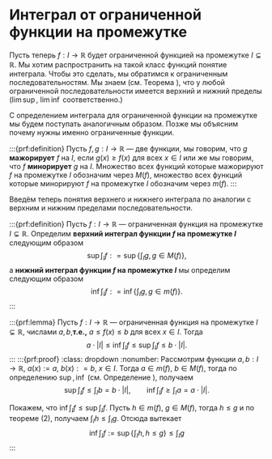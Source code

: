 # Интеграл от ограниченной функции на промежутке

Пусть теперь $f:I \to \mathbb{R}$ будет ограниченной функцией на промежутке $I\subsetneq \mathbb{R}$. Мы хотим распространить на такой класс функций понятие интеграла. Чтобы это сделать, мы обратимся к ограниченным последовательностям. Мы знаем (см. Теорема [](#from_bounded_sequence)), что у любой ограниченной последовательности имеется верхний и нижний пределы ($\lim \sup$, $\lim \inf$ соответственно.) 

С определением интеграла для ограниченной функции на промежутке мы будем поступать аналогичным образом. Позже мы объясним почему нужны именно ограниченные функции.

:::{prf:definition}
Пусть $f,g: I \to \mathbb{R}$ — две функции, мы говорим, что $g$ **мажорирует** $f$ на $I$, если $g(x) \ge f(x)$ для всех $x \in I$ или же мы говорим, что $f$ **минорирует** $g$ на $I.$ Множество всех функций которые мажорируют $f$ на промежутке $I$ обозначим через $M(f)$, множество всех функций которые минорируют $f$ на промежутке $I$ обозначим через $m(f).$
:::

Введём теперь понятия верхнего и нижнего интеграла по аналогии с верхним и нижним пределами последовательности.

:::{prf:definition}
Пусть $f: I \to \mathbb{R}$ — ограниченная функция на промежутке $I \subsetneq \mathbb{R}$. Определим **верхний интеграл функции $f$ на промежутке $I$** следующим образом
$$
\sup \int_I f  : = \sup  \left\{ \int_I g  , \, g \in M(f)\right\},
$$
а **нижний интеграл функции $f$ на промежутке $I$** мы определим следующим образом
$$
\inf \int_I f  : = \inf  \left\{ \int_I g  , \, g \in m(f)\right\}.
$$
:::

:::{prf:lemma}
Пусть $f:I \to \mathbb{R}$ — ограниченная функция на промежутке $I \subsetneq \mathbb{R}$, числами $a,b$,**т.е.,** $a \le f(x) \le b$ для всех $x \in I$. Тогда
$$
a\cdot |I| \le \inf \int_I f  \le \sup \int_I f \le b \cdot |I|.
$$
:::
:::{prf:proof}
:class: dropdown
:nonumber:
Рассмотрим функции $a,b:I \to \mathbb{R}$, $a(x) := a$, $b(x): =b$, $x\in I$. Тогда $a \in m(f)$, $b \in M(f)$, тогда по определению $\sup, \inf$ (см. Определение [](#sup,inf)), получаем
$$
\sup \int_I f\le \int_I b = b \cdot |I|, \qquad \inf \int_I f \ge \int_I a = a\cdot |I|.
$$

Покажем, что $\inf \int_I f \le \sup \int_I f$. Пусть $h\in m(f)$, $g\in M(f)$, тогда $h \le g$ и по теореме [](#imprtant_for_int) (2), получаем $\int_I h \le \int_I g$. Отсюда вытекает
$$
\inf \int_I f :=\sup \left\{ \int_I h, \, h \le g \right\} \le \int_I g
$$
:::